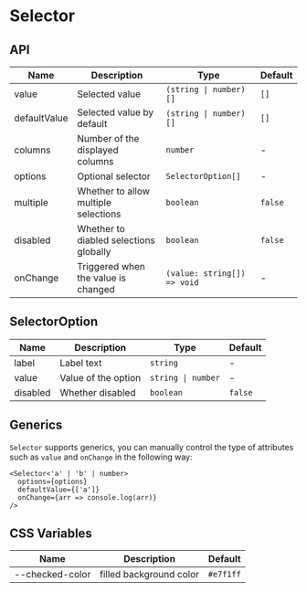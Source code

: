 # Selector

<code src="./demos/demo1.tsx"></code>

## API

| Name         | Description                            | Type                        | Default |
| ------------ | -------------------------------------- | --------------------------- | ------- |
| value        | Selected value                         | `(string \| number)[]`      | `[]`    |
| defaultValue | Selected value by default              | `(string \| number)[]`      | `[]`    |
| columns      | Number of the displayed columns        | `number`                    | -       |
| options      | Optional selector                      | `SelectorOption[]`          | -       |
| multiple     | Whether to allow multiple selections   | `boolean`                   | `false` |
| disabled     | Whether to diabled selections globally | `boolean`                   | `false` |
| onChange     | Triggered when the value is changed    | `(value: string[]) => void` | -       |

## SelectorOption

| Name     | Description         | Type               | Default |
| -------- | ------------------- | ------------------ | ------- |
| label    | Label text          | `string`           | -       |
| value    | Value of the option | `string \| number` | -       |
| disabled | Whether disabled    | `boolean`          | `false` |

## Generics

`Selector` supports generics, you can manually control the type of attributes such as `value` and `onChange` in the following way:

```tsx
<Selector<'a' | 'b' | number>
  options={options}
  defaultValue={['a']}
  onChange={arr => console.log(arr)}
/>
```

## CSS Variables

| Name            | Description             | Default   |
| --------------- | ----------------------- | --------- |
| --checked-color | filled background color | `#e7f1ff` |

